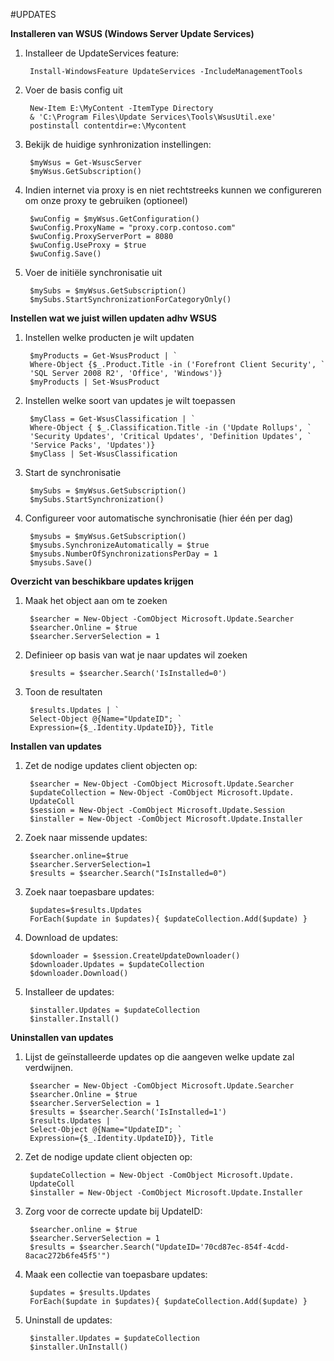 #UPDATES

**Installeren van WSUS (Windows Server Update Services)**

1. Installeer de UpdateServices feature:
	    
	    Install-WindowsFeature UpdateServices -IncludeManagementTools

2. Voer de basis config uit

	    New-Item E:\MyContent -ItemType Directory
	    & 'C:\Program Files\Update Services\Tools\WsusUtil.exe'
	    postinstall contentdir=e:\Mycontent

3. Bekijk de huidige synhronization instellingen:

	    $myWsus = Get-WsuscServer
	    $myWsus.GetSubscription()

4. Indien internet via proxy is en niet rechtstreeks kunnen we configureren om onze proxy te gebruiken (optioneel)

	    $wuConfig = $myWsus.GetConfiguration()
	    $wuConfig.ProxyName = "proxy.corp.contoso.com"
	    $wuConfig.ProxyServerPort = 8080
	    $wuConfig.UseProxy = $true
	    $wuConfig.Save()

5. Voer de initiële synchronisatie uit
	    
	    $mySubs = $myWsus.GetSubscription()
	    $mySubs.StartSynchronizationForCategoryOnly()

**Instellen wat we juist willen updaten adhv WSUS**

1. Instellen welke producten je wilt updaten

	    $myProducts = Get-WsusProduct | `
	    Where-Object {$_.Product.Title -in ('Forefront Client Security', `
	    'SQL Server 2008 R2', 'Office', 'Windows')}
	    $myProducts | Set-WsusProduct

2. Instellen welke soort van updates je wilt toepassen

	    $myClass = Get-WsusClassification | `
	    Where-Object { $_.Classification.Title -in ('Update Rollups', `
	    'Security Updates', 'Critical Updates', 'Definition Updates', `
	    'Service Packs', 'Updates')}
	    $myClass | Set-WsusClassification

3. Start de synchronisatie

		$mySubs = $myWsus.GetSubscription()
		$mySubs.StartSynchronization()

4. Configureer voor automatische synchronisatie (hier één per dag)

	    $mysubs = $myWsus.GetSubscription()
	    $mysubs.SynchronizeAutomatically = $true
	    $mysubs.NumberOfSynchronizationsPerDay = 1
	    $mysubs.Save()

**Overzicht van beschikbare updates krijgen**

1. Maak het object aan om te zoeken

	    $searcher = New-Object -ComObject Microsoft.Update.Searcher
	    $searcher.Online = $true
	    $searcher.ServerSelection = 1

2. Definieer op basis van wat je naar updates wil zoeken
	    
	    $results = $searcher.Search('IsInstalled=0')

3. Toon de resultaten

	    $results.Updates | `
	    Select-Object @{Name="UpdateID"; `
	    Expression={$_.Identity.UpdateID}}, Title

**Installen van updates**

1. Zet de nodige updates client objecten op:
    
    	$searcher = New-Object -ComObject Microsoft.Update.Searcher
    	$updateCollection = New-Object -ComObject Microsoft.Update.
    	UpdateColl
    	$session = New-Object -ComObject Microsoft.Update.Session
    	$installer = New-Object -ComObject Microsoft.Update.Installer

2. Zoek naar missende updates:

    	$searcher.online=$true
    	$searcher.ServerSelection=1
    	$results = $searcher.Search("IsInstalled=0")

3. Zoek naar toepasbare updates:
    
    	$updates=$results.Updates
    	ForEach($update in $updates){ $updateCollection.Add($update) }

4. Download de updates:

    	$downloader = $session.CreateUpdateDownloader()
    	$downloader.Updates = $updateCollection
    	$downloader.Download()

5. Installeer de updates:

    	$installer.Updates = $updateCollection
    	$installer.Install()

**Uninstallen van updates**

1. Lijst de geïnstalleerde updates op die aangeven welke update zal verdwijnen.

    	$searcher = New-Object -ComObject Microsoft.Update.Searcher
    	$searcher.Online = $true
    	$searcher.ServerSelection = 1
    	$results = $searcher.Search('IsInstalled=1')
    	$results.Updates | `
    	Select-Object @{Name="UpdateID"; `
    	Expression={$_.Identity.UpdateID}}, Title

2. Zet de nodige update client objecten op:

    	$updateCollection = New-Object -ComObject Microsoft.Update.
    	UpdateColl
    	$installer = New-Object -ComObject Microsoft.Update.Installer

3. Zorg voor de correcte update bij UpdateID:

    	$searcher.online = $true
    	$searcher.ServerSelection = 1
    	$results = $searcher.Search("UpdateID='70cd87ec-854f-4cdd-8acac272b6fe45f5'")

4. Maak een collectie van toepasbare updates:

    	$updates = $results.Updates
    	ForEach($update in $updates){ $updateCollection.Add($update) }

5. Uninstall de updates:

    	$installer.Updates = $updateCollection
    	$installer.UnInstall()
